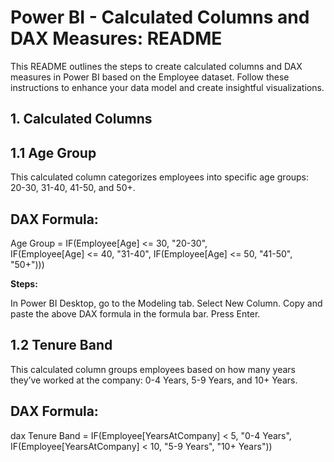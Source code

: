 # Power BI - Calculated Columns and DAX Measures: README
This README outlines the steps to create calculated columns and DAX measures in Power BI based on the Employee dataset. Follow these instructions to enhance your data model and create insightful visualizations.

## 1. Calculated Columns
## 1.1 Age Group
This calculated column categorizes employees into specific age groups: 20-30, 31-40, 41-50, and 50+.

## DAX Formula:

Age Group = 
IF(Employee[Age] <= 30, "20-30", <br>
IF(Employee[Age] <= 40, "31-40", 
IF(Employee[Age] <= 50, "41-50", "50+")))

**Steps:**

In Power BI Desktop, go to the Modeling tab.
Select New Column.
Copy and paste the above DAX formula in the formula bar.
Press Enter.

## 1.2 Tenure Band
This calculated column groups employees based on how many years they’ve worked at the company: 0-4 Years, 5-9 Years, and 10+ Years.

## DAX Formula:
dax
Tenure Band = 
IF(Employee[YearsAtCompany] < 5, "0-4 Years", 
IF(Employee[YearsAtCompany] < 10, "5-9 Years", "10+ Years"))



